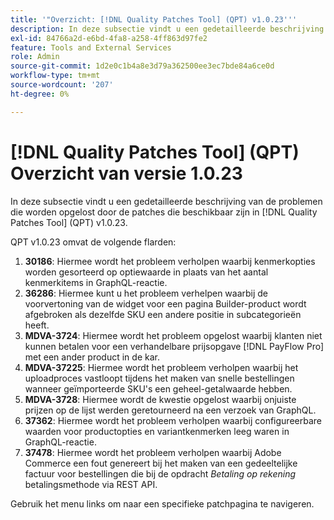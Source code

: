 ```yaml
---
title: '"Overzicht: [!DNL Quality Patches Tool] (QPT) v1.0.23'''
description: In deze subsectie vindt u een gedetailleerde beschrijving van de problemen die worden opgelost door de patches die beschikbaar zijn in [!DNL Quality Patches Tool] (QPT) v1.0.23.
exl-id: 84766a2d-e6bd-4fa8-a258-4ff863d97fe2
feature: Tools and External Services
role: Admin
source-git-commit: 1d2e0c1b4a8e3d79a362500ee3ec7bde84a6ce0d
workflow-type: tm+mt
source-wordcount: '207'
ht-degree: 0%

---
```


# [!DNL Quality Patches Tool] (QPT) Overzicht van versie 1.0.23

In deze subsectie vindt u een gedetailleerde beschrijving van de problemen die worden opgelost door de patches die beschikbaar zijn in [!DNL Quality Patches Tool] (QPT) v1.0.23.

QPT v1.0.23 omvat de volgende flarden:

1. **30186**: Hiermee wordt het probleem verholpen waarbij kenmerkopties worden gesorteerd op optiewaarde in plaats van het aantal kenmerkitems in GraphQL-reactie.
1. **36286**: Hiermee kunt u het probleem verhelpen waarbij de voorvertoning van de widget voor een pagina Builder-product wordt afgebroken als dezelfde SKU een andere positie in subcategorieën heeft.
1. **MDVA-3724**: Hiermee wordt het probleem opgelost waarbij klanten niet kunnen betalen voor een verhandelbare prijsopgave [!DNL PayFlow Pro] met een ander product in de kar.
1. **MDVA-37225**: Hiermee wordt het probleem verholpen waarbij het uploadproces vastloopt tijdens het maken van snelle bestellingen wanneer geïmporteerde SKU&#39;s een geheel-getalwaarde hebben.
1. **MDVA-3728**: Hiermee wordt de kwestie opgelost waarbij onjuiste prijzen op de lijst werden geretourneerd na een verzoek van GraphQL.
1. **37362**: Hiermee wordt het probleem verholpen waarbij configureerbare waarden voor productopties en variantkenmerken leeg waren in GraphQL-reactie.
1. **37478**: Hiermee wordt het probleem verholpen waarbij Adobe Commerce een fout genereert bij het maken van een gedeeltelijke factuur voor bestellingen die bij de opdracht *Betaling op rekening* betalingsmethode via REST API.

Gebruik het menu links om naar een specifieke patchpagina te navigeren.
